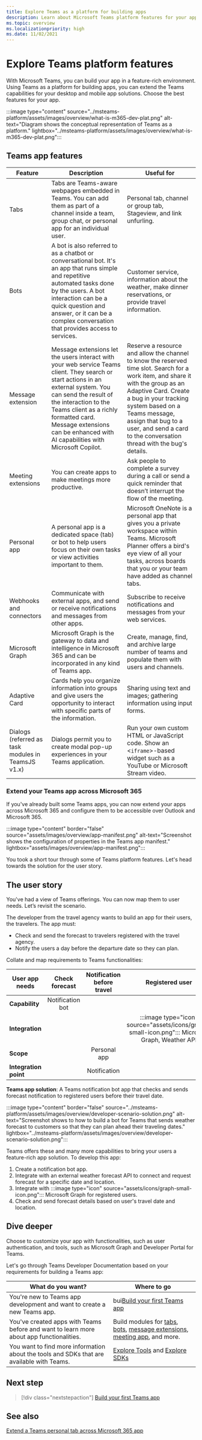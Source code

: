 ```yaml
---
title: Explore Teams as a platform for building apps
description: Learn about Microsoft Teams platform features for your app such as tabs, bots, message extensions, webhooks, connectors, Microsoft Graph, and Adaptive Cards.
ms.topic: overview
ms.localizationpriority: high
ms.date: 11/02/2021
---
```


# Explore Teams platform features

With Microsoft Teams, you can build your app in a feature-rich environment. Using Teams as a platform for building apps, you can extend the Teams capabilities for your desktop and mobile app solutions. Choose the best features for your app.

:::image type="content" source="../msteams-platform/assets/images/overview/what-is-m365-dev-plat.png" alt-text="Diagram shows the conceptual representation of Teams as a platform." lightbox="../msteams-platform/assets/images/overview/what-is-m365-dev-plat.png":::

## Teams app features

| Feature | Description | Useful for |
| --- | --- | --- |
| Tabs | Tabs are Teams-aware webpages embedded in Teams. You can add them as part of a channel inside a team, group chat, or personal app for an individual user. | Personal tab, channel or group tab, Stageview, and link unfurling. |
| Bots | A bot is also referred to as a chatbot or conversational bot. It's an app that runs simple and repetitive automated tasks done by the users. A bot interaction can be a quick question and answer, or it can be a complex conversation that provides access to services. | Customer service, information about the weather, make dinner reservations, or provide travel information. |
| Message extension | Message extensions let the users interact with your web service Teams client. They search or start actions in an external system. You can send the result of the interaction to the Teams client as a richly formatted card. Message extensions can be enhanced with AI capabilities with Microsoft Copilot. | Reserve a resource and allow the channel to know the reserved time slot. Search for a work item, and share it with the group as an Adaptive Card. Create a bug in your tracking system based on a Teams message, assign that bug to a user, and send a card to the conversation thread with the bug's details. |
| Meeting extensions | You can create apps to make meetings more productive. | Ask people to complete a survey during a call or send a quick reminder that doesn’t interrupt the flow of the meeting. |
| Personal app | A personal app is a dedicated space (tab) or bot to help users focus on their own tasks or view activities important to them. | Microsoft OneNote is a personal app that gives you a private workspace within Teams. Microsoft Planner offers a bird's eye view of all your tasks, across boards that you or your team have added as channel tabs. |
| Webhooks and connectors | Communicate with external apps, and send or receive notifications and messages from other apps. | Subscribe to receive notifications and messages from your web services. |
| Microsoft Graph | Microsoft Graph is the gateway to data and intelligence in Microsoft 365 and can be incorporated in any kind of Teams app. | Create, manage, find, and archive large number of teams and populate them with users and channels. |
| Adaptive Card | Cards help you organize information into groups and give users the opportunity to interact with specific parts of the information. | Sharing using text and images; gathering information using input forms. |
| Dialogs (referred as task modules in TeamsJS v1.x) | Dialogs permit you to create modal pop-up experiences in your Teams application. | Run your own custom HTML or JavaScript code. Show an <`iframe`>-based widget such as a YouTube or Microsoft Stream video. |

### Extend your Teams app across Microsoft 365

If you've already built some Teams apps, you can now extend your apps across Microsoft 365 and configure them to be accessible over Outlook and Microsoft 365.

:::image type="content" border="false" source="assets/images/overview/app-manifest.png" alt-text="Screenshot shows the configuration of properties in the Teams app manifest." lightbox="assets/images/overview/app-manifest.png":::

You took a short tour through some of Teams platform features. Let's head towards the solution for the user story.

## The user story

You've had a view of Teams offerings. You can now map them to user needs. Let’s revisit the scenario.

The developer from the travel agency wants to build an app for their users, the travelers. The app must:

- Check and send the forecast to travelers registered with the travel agency.
- Notify the users a day before the departure date so they can plan.

Collate and map requirements to Teams functionalities:

| User app needs | Check forecast | Notification before travel | Registered user |
| --- |:---:|:---:|:---:|
| **Capability** | Notification bot | &nbsp; | &nbsp; |
| **Integration** | &nbsp; | &nbsp; | :::image type="icon" source="assets/icons/graph-small-icon.png"::: Microsoft Graph, Weather API |
| **Scope** | &nbsp; | Personal app | &nbsp; |
| **Integration point** | &nbsp; | Notification | &nbsp; |

**Teams app solution**: A Teams notification bot app that checks and sends forecast notification to registered users before their travel date.

:::image type="content" border="false" source="../msteams-platform/assets/images/overview/developer-scenario-solution.png" alt-text="Screenshot shows to how to build a bot for Teams that sends weather forecast to customers so that they can plan ahead their traveling dates." lightbox="../msteams-platform/assets/images/overview/developer-scenario-solution.png":::

Teams offers these and many more capabilities to bring your users a feature-rich app solution. To develop this app:

1. Create a notification bot app.
1. Integrate with an external weather forecast API to connect and request forecast for a specific date and location.
1. Integrate with :::image type="icon" source="assets/icons/graph-small-icon.png"::: Microsoft Graph for registered users.
1. Check and send forecast details based on user's travel date and location.

## Dive deeper

Choose to customize your app with functionalities, such as user authentication, and tools, such as Microsoft Graph and Developer Portal for Teams.

Let's go through Teams Developer Documentation based on your requirements for building a Teams app:

| What do you want? | Where to go |
| --------| --------|
| You're new to Teams app development and want to create a new Teams app. | bui[Build your first Teams app](get-started/build-first-teams-app.md) |
| You've created apps with Teams before and want to learn more about app functionalities. | Build modules for [tabs](tabs/what-are-tabs.md), [bots](bots/what-are-bots.md), [message extensions](messaging-extensions/what-are-messaging-extensions.md), [meeting app](apps-in-teams-meetings/teams-apps-in-meetings.md), and more. |
| You want to find more information about the tools and SDKs that are available with Teams. | [Explore Tools](get-started/explore-tools-and-sdks.md#explore-tools) and [Explore SDKs](get-started/explore-tools-and-sdks.md#explore-sdks) |

## Next step

> [!div class="nextstepaction"]
> [Build your first Teams app](get-started/build-first-teams-app.md)

## See also

[Extend a Teams personal tab across Microsoft 365 app](m365-apps/extend-m365-teams-personal-tab.md)
